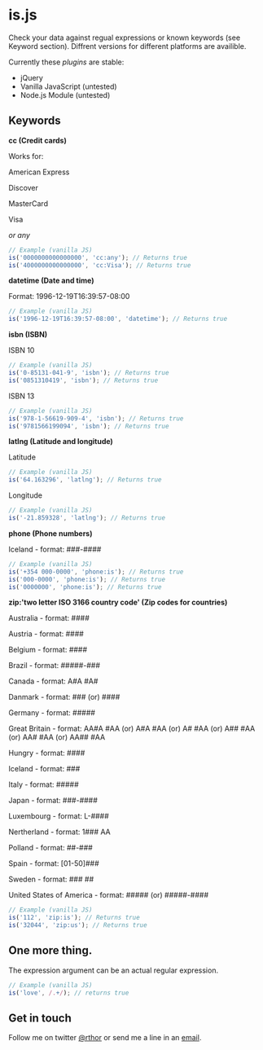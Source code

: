 # is.js

Check your data against regual expressions or known keywords (see Keyword section). Diffrent versions for different platforms are availible.

Currently these *plugins* are stable:

- jQuery
- Vanilla JavaScript (untested)
- Node.js Module (untested)

## Keywords

**cc (Credit cards)**

Works for:

American Express

Discover

MasterCard

Visa

*or any*

```javascript
// Example (vanilla JS)
is('0000000000000000', 'cc:any'); // Returns true
is('4000000000000000', 'cc:Visa'); // Returns true
```

**datetime (Date and time)**

Format: 1996-12-19T16:39:57-08:00

```javascript
// Example (vanilla JS)
is('1996-12-19T16:39:57-08:00', 'datetime'); // Returns true
```

**isbn (ISBN)**

ISBN 10

```javascript
// Example (vanilla JS)
is('0-85131-041-9', 'isbn'); // Returns true
is('0851310419', 'isbn'); // Returns true
```

ISBN 13

```javascript
// Example (vanilla JS)
is('978-1-56619-909-4', 'isbn'); // Returns true
is('9781566199094', 'isbn'); // Returns true
```

**latlng (Latitude and longitude)**

Latitude

```javascript
// Example (vanilla JS)
is('64.163296', 'latlng'); // Returns true
```

Longitude

```javascript
// Example (vanilla JS)
is('-21.859328', 'latlng'); // Returns true
```

**phone (Phone numbers)**

Iceland - format: ###-####

```javascript
// Example (vanilla JS)
is('+354 000-0000', 'phone:is'); // Returns true
is('000-0000', 'phone:is'); // Returns true
is('0000000', 'phone:is'); // Returns true
```

**zip:'two letter ISO 3166 country code' (Zip codes for countries)**

Australia - format: ####

Austria - format: ####

Belgium - format: ####

Brazil - format: #####-###

Canada - format: A#A #A#

Danmark - format: ### (or) ####

Germany - format: #####

Great Britain - format: AA#A #AA (or) A#A #AA (or) A# #AA (or) A## #AA (or) AA# #AA (or) AA## #AA

Hungry - format: ####

Iceland - format: ###

Italy - format: #####

Japan - format: ###-####

Luxembourg - format: L-####

Nertherland - format: 1### AA

Polland - format: ##-###

Spain - format: [01-50]###

Sweden - format: ### ##

United States of America - format: ##### (or) #####-####

```javascript
// Example (vanilla JS)
is('112', 'zip:is'); // Returns true
is('32044', 'zip:us'); // Returns true
```

## One more thing.

The expression argument can be an actual regular expression.

```javascript
// Example (vanilla JS)
is('love', /.+/); // returns true
```

## Get in touch

Follow me on twitter [@rthor](http://twitter.com/rthor) or send me a line in an [email](mailto:ragnar.valgeirsson@gmail.com).